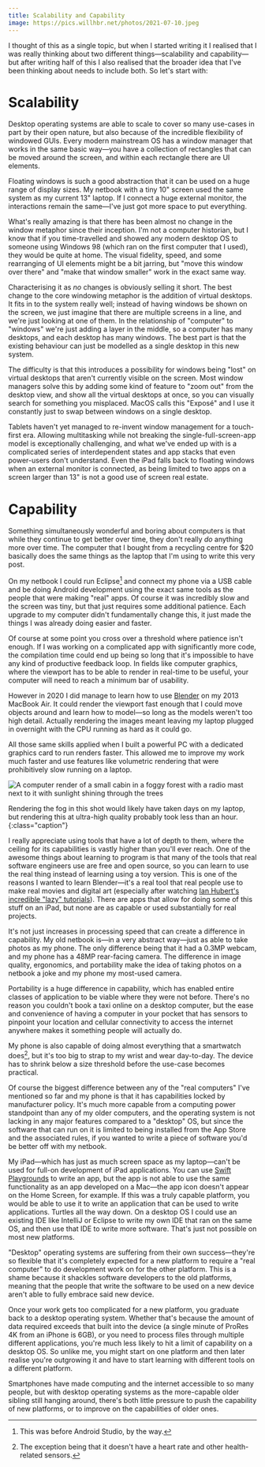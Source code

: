 ```yaml
---
title: Scalability and Capability
image: https://pics.willhbr.net/photos/2021-07-10.jpeg
---
```


I thought of this as a single topic, but when I started writing it I realised that I was really thinking about two different things—scalability and capability—but after writing half of this I also realised that the broader idea that I've been thinking about needs to include both. So let's start with:

# Scalability

Desktop operating systems are able to scale to cover so many use-cases in part by their open nature, but also because of the incredible flexibility of windowed GUIs. Every modern mainstream OS has a window manager that works in the same basic way—you have a collection of rectangles that can be moved around the screen, and within each rectangle there are UI elements.

Floating windows is such a good abstraction that it can be used on a huge range of display sizes. My netbook with a tiny 10" screen used the same system as my current 13" laptop. If I connect a huge external monitor, the interactions remain the same—I've just got more space to put everything.

What's really amazing is that there has been almost no change in the window metaphor since their inception. I'm not a computer historian, but I know that if you time-travelled and showed any modern desktop OS to someone using Windows 98 (which ran on the first computer that I used), they would be quite at home. The visual fidelity, speed, and some rearranging of UI elements might be a bit jarring, but "move this window over there" and "make that window smaller" work in the exact same way.

Characterising it as _no_ changes is obviously selling it short. The best change to the core windowing metaphor is the addition of virtual desktops. It fits in to the system really well; instead of having windows be shown on the screen, we just imagine that there are multiple screens in a line, and we're just looking at one of them. In the relationship of "computer" to "windows" we're just adding a layer in the middle, so a computer has many desktops, and each desktop has many windows. The best part is that the existing behaviour can just be modelled as a single desktop in this new system.

The difficulty is that this introduces a possibility for windows being "lost" on virtual desktops that aren't currently visible on the screen. Most window managers solve this by adding some kind of feature to "zoom out" from the desktop view, and show all the virtual desktops at once, so you can visually search for something you misplaced. MacOS calls this "Exposé" and I use it constantly just to swap between windows on a single desktop.

Tablets haven't yet managed to re-invent window management for a touch-first era. Allowing multitasking while not breaking the single-full-screen-app model is exceptionally challenging, and what we've ended up with is a complicated series of interdependent states and app stacks that even power-users don't understand. Even the iPad falls back to floating windows when an external monitor is connected, as being limited to two apps on a screen larger than 13" is not a good use of screen real estate.

# Capability

Something simultaneously wonderful and boring about computers is that while they continue to get better over time, they don't really _do_ anything more over time. The computer that I bought from a recycling centre for $20 basically does the same things as the laptop that I'm using to write this very post.

On my netbook I could run Eclipse[^before-as] and connect my phone via a USB cable and be doing Android development using the exact same tools as the people that were making "real" apps. Of course it was incredibly slow and the screen was tiny, but that just requires some additional patience. Each upgrade to my computer didn't fundamentally change this, it just made the things I was already doing easier and faster.

[^before-as]: This was before Android Studio, by the way.

Of course at some point you cross over a threshold where patience isn't enough. If I was working on a complicated app with significantly more code, the compilation time could end up being so long that it's impossible to have any kind of productive feedback loop. In fields like computer graphics, where the viewport has to be able to render in real-time to be useful, your computer will need to reach a minimum bar of usability.

However in 2020 I did manage to learn how to use [Blender](https://blender.org) on my 2013 MacBook Air. It could render the viewport fast enough that I could move objects around and learn how to model—so long as the models weren't too high detail. Actually rendering the images meant leaving my laptop plugged in overnight with the CPU running as hard as it could go.

All those same skills applied when I built a powerful PC with a dedicated graphics card to run renders faster. This allowed me to improve my work much faster and use features like volumetric rendering that were prohibitively slow running on a laptop.

![A computer render of a small cabin in a foggy forest with a radio mast next to it with sunlight shining through the trees](https://pics.willhbr.net/photos/2021-07-10.jpeg)

Rendering the fog in this shot would likely have taken days on my laptop, but rendering this at ultra-high quality probably took less than an hour.
{:class="caption"}

I really appreciate using tools that have a lot of depth to them, where the ceiling for its capabilities is vastly higher than you'll ever reach. One of the awesome things about learning to program is that many of the tools that real software engineers use are free and open source, so you can learn to use the real thing instead of learning using a toy version. This is one of the reasons I wanted to learn Blender—it's a real tool that real people use to make real movies and digital art (especially after watching [Ian Hubert's incredible "lazy" tutorials][lazytuts]). There are apps that allow for doing some of this stuff on an iPad, but none are as capable or used substantially for real projects.

[lazytuts]: https://www.youtube.com/watch?v=U1f6NDCttUY&list=PL4Dq5VyfewIxxjzS34k2NES_PuDUIjRcY&pp=iAQB

It's not just increases in processing speed that can create a difference in capability. My old netbook is—in a very abstract way—just as able to take photos as my phone. The only difference being that it had a 0.3MP webcam, and my phone has a 48MP rear-facing camera. The difference in image quality, ergonomics, and portability make the idea of taking photos on a netbook a joke and my phone my most-used camera.

Portability is a huge difference in capability, which has enabled entire classes of application to be viable where they were not before. There's no reason you couldn't book a taxi online on a desktop computer, but the ease and convenience of having a computer in your pocket that has sensors to pinpoint your location and cellular connectivity to access the internet anywhere makes it something people will actually do.

My phone is also capable of doing almost everything that a smartwatch does[^not-everything], but it's too big to strap to my wrist and wear day-to-day. The device has to shrink below a size threshold before the use-case becomes practical.

[^not-everything]: The exception being that it doesn't have a heart rate and other health-related sensors.

Of course the biggest difference between any of the "real computers" I've mentioned so far and my phone is that it has capabilities locked by manufacturer policy. It's much more capable from a computing power standpoint than any of my older computers, and the operating system is not lacking in any major features compared to a "desktop" OS, but since the software that can run on it is limited to being installed from the App Store and the associated rules, if you wanted to write a piece of software you'd be better off with my netbook.

My iPad—which has just as much screen space as my laptop—can't be used for full-on development of iPad applications. You can use [Swift Playgrounds](https://developer.apple.com/swift-playgrounds/) to write an app, but the app is not able to use the same functionality as an app developed on a Mac—the app icon doesn't appear on the Home Screen, for example. If this was a truly capable platform, you would be able to use it to write an application that can be used to write applications. Turtles all the way down. On a desktop OS I could use an existing IDE like IntelliJ or Eclipse to write my own IDE that ran on the same OS, and then use that IDE to write more software. That's just not possible on most new platforms.

"Desktop" operating systems are suffering from their own success—they're so flexible that it's completely expected for a new platform to require a "real computer" to do development work on for the other platform. This is a shame because it shackles software developers to the old platforms, meaning that the people that write the software to be used on a new device aren't able to fully embrace said new device.

Once your work gets too complicated for a new platform, you graduate back to a desktop operating system. Whether that's because the amount of data required exceeds that built into the device (a single minute of ProRes 4K from an iPhone is 6GB), or you need to process files through multiple different applications, you're much less likely to hit a limit of capability on a desktop OS. So unlike me, you might start on one platform and then later realise you're outgrowing it and have to start learning with different tools on a different platform.

Smartphones have made computing and the internet accessible to so many people, but with desktop operating systems as the more-capable older sibling still hanging around, there's both little pressure to push the capability of new platforms, or to improve on the capabilities of older ones.
